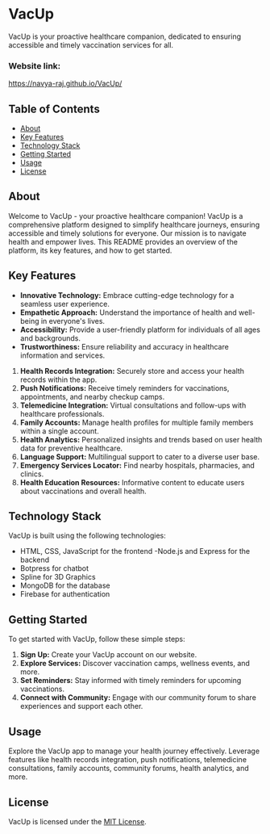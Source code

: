 # VacUp

VacUp is your proactive healthcare companion, dedicated to ensuring accessible and timely vaccination services for all.
### Website link:
 https://navya-raj.github.io/VacUp/

## Table of Contents

- [About](#about)
- [Key Features](#key-features)
- [Technology Stack](#technology-stack)
- [Getting Started](#getting-started)
- [Usage](#usage)
- [License](#license)

## About

Welcome to VacUp - your proactive healthcare companion! VacUp is a comprehensive platform designed to simplify healthcare journeys, ensuring accessible and timely solutions for everyone. Our mission is to navigate health and empower lives. This README provides an overview of the platform, its key features, and how to get started.

## Key Features

- **Innovative Technology:** Embrace cutting-edge technology for a seamless user experience.
- **Empathetic Approach:** Understand the importance of health and well-being in everyone's lives.
- **Accessibility:** Provide a user-friendly platform for individuals of all ages and backgrounds.
- **Trustworthiness:** Ensure reliability and accuracy in healthcare information and services.
1. **Health Records Integration:** Securely store and access your health records within the app.
2. **Push Notifications:** Receive timely reminders for vaccinations, appointments, and nearby checkup camps.
3. **Telemedicine Integration:** Virtual consultations and follow-ups with healthcare professionals.
4. **Family Accounts:** Manage health profiles for multiple family members within a single account.
5. **Health Analytics:** Personalized insights and trends based on user health data for preventive healthcare.
6. **Language Support:** Multilingual support to cater to a diverse user base.
7. **Emergency Services Locator:** Find nearby hospitals, pharmacies, and clinics.
8. **Health Education Resources:** Informative content to educate users about vaccinations and overall health.

## Technology Stack

VacUp is built using the following technologies:

- HTML, CSS, JavaScript for the frontend
-Node.js and Express for the backend
- Botpress for chatbot
- Spline for 3D Graphics
- MongoDB for the database
- Firebase for authentication

## Getting Started

To get started with VacUp, follow these simple steps:

1. **Sign Up:** Create your VacUp account on our website.
2. **Explore Services:** Discover vaccination camps, wellness events, and more.
3. **Set Reminders:** Stay informed with timely reminders for upcoming vaccinations.
4. **Connect with Community:** Engage with our community forum to share experiences and support each other.

## Usage

Explore the VacUp app to manage your health journey effectively. Leverage features like health records integration, push notifications, telemedicine consultations, family accounts, community forums, health analytics, and more.

## License

VacUp is licensed under the [MIT License](LICENSE).
